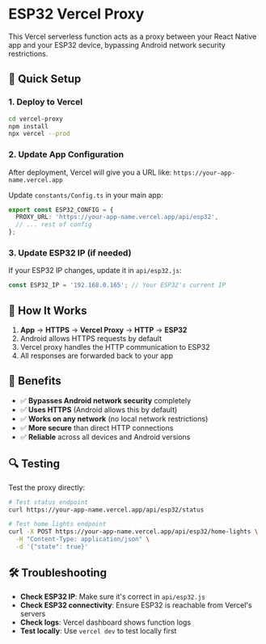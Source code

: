 # ESP32 Vercel Proxy

This Vercel serverless function acts as a proxy between your React Native app and your ESP32 device, bypassing Android network security restrictions.

## 🚀 Quick Setup

### 1. Deploy to Vercel

```bash
cd vercel-proxy
npm install
npx vercel --prod
```

### 2. Update App Configuration

After deployment, Vercel will give you a URL like:
`https://your-app-name.vercel.app`

Update `constants/Config.ts` in your main app:

```typescript
export const ESP32_CONFIG = {
  PROXY_URL: 'https://your-app-name.vercel.app/api/esp32',
  // ... rest of config
};
```

### 3. Update ESP32 IP (if needed)

If your ESP32 IP changes, update it in `api/esp32.js`:

```javascript
const ESP32_IP = '192.168.0.165'; // Your ESP32's current IP
```

## 🔧 How It Works

1. **App** → **HTTPS** → **Vercel Proxy** → **HTTP** → **ESP32**
2. Android allows HTTPS requests by default
3. Vercel proxy handles the HTTP communication to ESP32
4. All responses are forwarded back to your app

## 📱 Benefits

- ✅ **Bypasses Android network security** completely
- ✅ **Uses HTTPS** (Android allows this by default)
- ✅ **Works on any network** (no local network restrictions)
- ✅ **More secure** than direct HTTP connections
- ✅ **Reliable** across all devices and Android versions

## 🔍 Testing

Test the proxy directly:

```bash
# Test status endpoint
curl https://your-app-name.vercel.app/api/esp32/status

# Test home lights endpoint
curl -X POST https://your-app-name.vercel.app/api/esp32/home-lights \
  -H "Content-Type: application/json" \
  -d '{"state": true}'
```

## 🛠️ Troubleshooting

- **Check ESP32 IP**: Make sure it's correct in `api/esp32.js`
- **Check ESP32 connectivity**: Ensure ESP32 is reachable from Vercel's servers
- **Check logs**: Vercel dashboard shows function logs
- **Test locally**: Use `vercel dev` to test locally first
